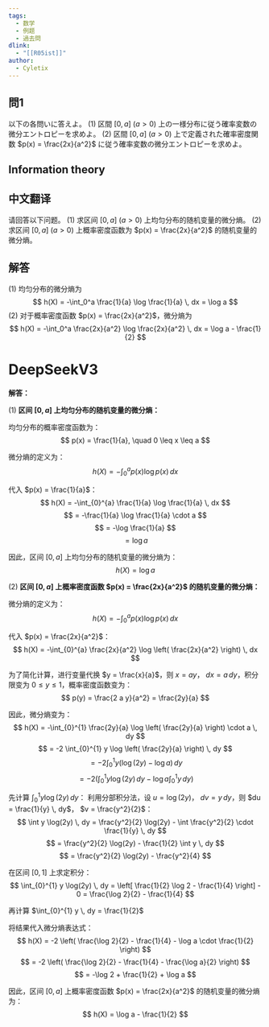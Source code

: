 ```yaml
---
tags:
  - 数学
  - 例题
  - 過去問
dlink:
  - "[[R05ist]]"
author:
  - Cyletix
---
```

## 問1
以下の各問いに答えよ。
(1) 区間 $[0, a]$ ($a > 0$) 上の一様分布に従う確率変数の微分エントロピーを求めよ。
(2) 区間 $[0, a]$ ($a > 0$) 上で定義された確率密度関数 $p(x) = \frac{2x}{a^2}$ に従う確率変数の微分エントロピーを求めよ。
## Information theory
## 中文翻译
请回答以下问题。
(1) 求区间 $[0, a]$ ($a > 0$) 上均匀分布的随机变量的微分熵。
(2) 求区间 $[0, a]$ ($a > 0$) 上概率密度函数为 $p(x) = \frac{2x}{a^2}$ 的随机变量的微分熵。
## 解答
(1) 均匀分布的微分熵为
$$
h(X) = -\int_0^a \frac{1}{a} \log \frac{1}{a} \, dx = \log a
$$
(2) 对于概率密度函数 $p(x) = \frac{2x}{a^2}$，微分熵为
$$
h(X) = -\int_0^a \frac{2x}{a^2} \log \frac{2x}{a^2} \, dx = \log a - \frac{1}{2}
$$



# DeepSeekV3
**解答：**

(1) **区间 $[0, a]$ 上均匀分布的随机变量的微分熵：**

均匀分布的概率密度函数为：
$$ p(x) = \frac{1}{a}, \quad 0 \leq x \leq a $$

微分熵的定义为：
$$ h(X) = -\int_{0}^{a} p(x) \log p(x) \, dx $$

代入 $p(x) = \frac{1}{a}$：
$$ h(X) = -\int_{0}^{a} \frac{1}{a} \log \frac{1}{a} \, dx $$
$$ = -\frac{1}{a} \log \frac{1}{a} \cdot a $$
$$ = -\log \frac{1}{a} $$
$$ = \log a $$

因此，区间 $[0, a]$ 上均匀分布的随机变量的微分熵为：
$$ h(X) = \log a $$

(2) **区间 $[0, a]$ 上概率密度函数 $p(x) = \frac{2x}{a^2}$ 的随机变量的微分熵：**

微分熵的定义为：
$$ h(X) = -\int_{0}^{a} p(x) \log p(x) \, dx $$

代入 $p(x) = \frac{2x}{a^2}$：
$$ h(X) = -\int_{0}^{a} \frac{2x}{a^2} \log \left( \frac{2x}{a^2} \right) \, dx $$

为了简化计算，进行变量代换 $y = \frac{x}{a}$，则 $x = a y$， $dx = a \, dy$，积分限变为 $0 \leq y \leq 1$，概率密度函数变为：
$$ p(y) = \frac{2 a y}{a^2} = \frac{2y}{a} $$

因此，微分熵变为：
$$ h(X) = -\int_{0}^{1} \frac{2y}{a} \log \left( \frac{2y}{a} \right) \cdot a \, dy $$
$$ = -2 \int_{0}^{1} y \log \left( \frac{2y}{a} \right) \, dy $$
$$ = -2 \int_{0}^{1} y \left( \log(2y) - \log a \right) \, dy $$
$$ = -2 \left( \int_{0}^{1} y \log(2y) \, dy - \log a \int_{0}^{1} y \, dy \right) $$

先计算 $\int_{0}^{1} y \log(2y) \, dy$：
利用分部积分法，设 $u = \log(2y)$， $dv = y \, dy$，则 $du = \frac{1}{y} \, dy$， $v = \frac{y^2}{2}$：
$$ \int y \log(2y) \, dy = \frac{y^2}{2} \log(2y) - \int \frac{y^2}{2} \cdot \frac{1}{y} \, dy $$
$$ = \frac{y^2}{2} \log(2y) - \frac{1}{2} \int y \, dy $$
$$ = \frac{y^2}{2} \log(2y) - \frac{y^2}{4} $$

在区间 $[0, 1]$ 上求定积分：
$$ \int_{0}^{1} y \log(2y) \, dy = \left[ \frac{1}{2} \log 2 - \frac{1}{4} \right] - 0 = \frac{\log 2}{2} - \frac{1}{4} $$

再计算 $\int_{0}^{1} y \, dy = \frac{1}{2}$

将结果代入微分熵表达式：
$$ h(X) = -2 \left( \frac{\log 2}{2} - \frac{1}{4} - \log a \cdot \frac{1}{2} \right) $$
$$ = -2 \left( \frac{\log 2}{2} - \frac{1}{4} - \frac{\log a}{2} \right) $$
$$ = -\log 2 + \frac{1}{2} + \log a $$

因此，区间 $[0, a]$ 上概率密度函数 $p(x) = \frac{2x}{a^2}$ 的随机变量的微分熵为：
$$ h(X) = \log a - \frac{1}{2} $$